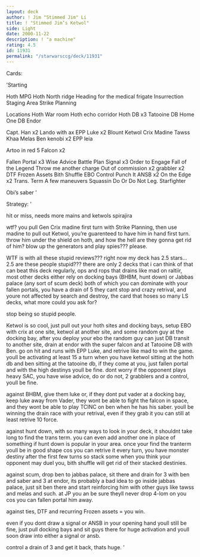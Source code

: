 ```yaml
---
layout: deck
author: ! Jim "Stimmed Jim" Li
title: ! "Stimmed Jim’s Ketwol"
side: Light
date: 2000-11-22
description: ! "a machine"
rating: 4.5
id: 11931
permalink: "/starwarsccg/deck/11931"
---
```

Cards: 

'Starting

Hoth MPG
Hoth North ridge
Heading for the medical frigate
Insurrection
Staging Area
Strike Planning

Locations
Hoth War room
Hoth echo corridor
Hoth DB x3
Tatooine DB
Home One DB
Endor

Capt. Han x2
Lando with ax
EPP Luke x2
Blount
Ketwol
Crix Madine
Tawss Khaa
Melas
Ben kenobi x2
EPP leia

Artoo in red 5
Falcon x2

Fallen Portal x3
Wise Advice
Battle Plan
Signal x3
Order to Engage
Fall of the Legend
Throw me another charge
Out of commission x2
grabbler x2
DTF
Frozen Assets
Bith Shuffle
EBO
Control
Punch It
ANSB x2
On the Edge x2
Trans. Term
A few maneuvers
Squassin
Do Or Do Not
Leg. Starfighter

Obi’s saber '

Strategy: '

hit or miss, needs more mains and ketwols
  spirajira

wtf? you pull Gen Crix madine first turn with Strike Planning, then use madine to pull out Ketwol, you’re guarenteed to have him in hand first turn.  throw him under the shield on hoth, and how the hell are they gonna get rid of him? blow up the generators and play spies??? please.


WTF is with all these stupid reviews??? right now my deck has 2.5 stars... 2.5  are these people stupid??? there are only 2 decks that i can think of that can beat this deck regularly, ops and rops that drains like mad on raltiir, most other decks either rely on docking bays (BHBM, hunt down) or Jabbas palace (any sort of scum deck) both of which you can dominate with your fallen portals, you have a drain of 5 they cant stop and crazy retrival, and youre not affected by search and destroy, the card that hoses so many LS decks, what more could you ask for?

stop being so stupid people.


Ketwol is so cool, just pull out your hoth sites and docking bays, setup EBO with crix at one site, ketwol at another site, and some random guy at the docking bay, after you deploy your ebo the random guy can just DB transit to another site, drain at endor with the super falcon and at Tatooine DB with Ben.  go on hit and runs with EPP Luke, and retrive like mad to win the game.  youll be activating at least 15 a turn when you have ketwol sitting at the hoth db and ben sitting at the tatooine db, if they come at you, just fallen portal and with the high destinys youll be fine.	dont worry if the opponent plays heavy SAC, you have wise advice, do or do not, 2 grabblers and a control, youll be fine.

against BHBM, give them luke or, if they dont put vader at a docking bay, keep luke away from Vader, they wont be able to fight the falcon in space, and they wont be able to play TCINC on ben when he has his saber.	youll be winning the drain race with your retrival, even if they grab it you can still at least retrive 10 force.

against hunt down, with so many ways to look in your deck, it shouldnt take long to find the trans term.  you can even add another one in place of something if hunt down is popular in your area.  once your find the tranterm youll be in good shape cos you can retrive it every turn, you have monster destiny after the first few turns so stack some when you think your opponent may duel you, bith shuffle will get rid of their stacked destinies.

against scum, drop ben to jabbas palace, sit there and drain for 3 with ben and saber and 3 at endor, its probably a bad idea to go inside jabbas palace, just sit ben there and start reinforcing him with other guys like tawss and melas and such.  at JP you an be sure theyll never drop 4-lom on you cos you can fallen portal him away.

against ties, DTF and recurring Frozen assets = you win.

even if you dont draw a signal or ANSB in your opening hand youll still be fine, just pull docking bays and sit guys there for huge activation and youll soon draw into either a signal or ansb.

control a drain of 3 and get it back, thats huge.
'
